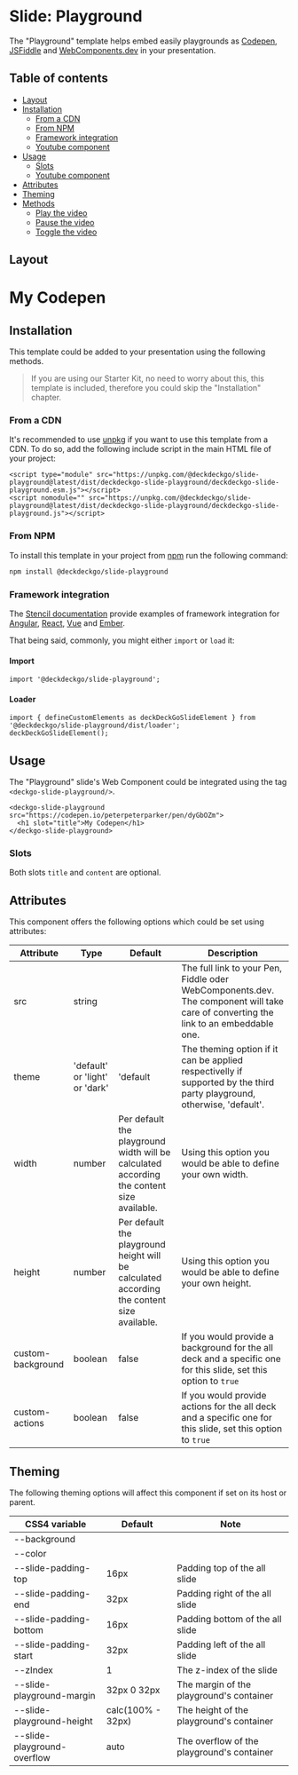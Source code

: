 # Slide: Playground

The "Playground" template helps embed easily playgrounds as [Codepen](https://codepen.io), [JSFiddle](https://jsfiddle.net/) and [WebComponents.dev](https://webcomponents.dev) in your presentation.

## Table of contents

- [Layout](#app-slide-playground-layout)
- [Installation](#app-slide-playground-installation)
  - [From a CDN](#app-slide-playground-from-a-cdn)
  - [From NPM](#app-slide-playground-from-npm)
  - [Framework integration](#app-slide-playground-framework-integration)
  - [Youtube component](#app-slide-playground-youtube-component)
- [Usage](#app-slide-playground-usage)
  - [Slots](#app-slide-playground-slots)
  - [Youtube component](#app-slide-playground-youtube-component)
- [Attributes](#app-slide-playground-attributes)
- [Theming](#app-slide-playground-theming)
- [Methods](#app-slide-playground-methods)
  - [Play the video](#app-slide-playground-play-the-video)
  - [Pause the video](#app-slide-playground-pause-the-video)
  - [Toggle the video](#app-slide-playground-toggle-the-video)

## Layout

<div class="container ion-margin">
  <deckgo-deck embedded={true}>
    <deckgo-slide-playground src="https://codepen.io/peterpeterparker/pen/dyGbOZm">
      <h1 slot="title">My Codepen</h1>
    </deckgo-slide-playground>
  </deckgo-deck>
</div>

## Installation

This template could be added to your presentation using the following methods.

> If you are using our Starter Kit, no need to worry about this, this template is included, therefore you could skip the "Installation" chapter.

### From a CDN

It's recommended to use [unpkg](https://unpkg.com/) if you want to use this template from a CDN. To do so, add the following include script in the main HTML file of your project:

```
<script type="module" src="https://unpkg.com/@deckdeckgo/slide-playground@latest/dist/deckdeckgo-slide-playground/deckdeckgo-slide-playground.esm.js"></script>
<script nomodule="" src="https://unpkg.com/@deckdeckgo/slide-playground@latest/dist/deckdeckgo-slide-playground/deckdeckgo-slide-playground.js"></script>
```

### From NPM

To install this template in your project from [npm](https://www.npmjs.com/package/@deckdeckgo/slide-playground) run the following command:

```bash
npm install @deckdeckgo/slide-playground
```

### Framework integration

The [Stencil documentation](https://stenciljs.com/docs/overview) provide examples of framework integration for [Angular](https://stenciljs.com/docs/angular), [React](https://stenciljs.com/docs/react), [Vue](https://stenciljs.com/docs/vue) and [Ember](https://stenciljs.com/docs/ember).

That being said, commonly, you might either `import` or `load` it:

#### Import

```
import '@deckdeckgo/slide-playground';
```

#### Loader

```
import { defineCustomElements as deckDeckGoSlideElement } from '@deckdeckgo/slide-playground/dist/loader';
deckDeckGoSlideElement();
```

## Usage

The "Playground" slide's Web Component could be integrated using the tag `<deckgo-slide-playground/>`.

```
<deckgo-slide-playground src="https://codepen.io/peterpeterparker/pen/dyGbOZm">
  <h1 slot="title">My Codepen</h1>
</deckgo-slide-playground>
```

### Slots

Both slots `title` and `content` are optional.

## Attributes

This component offers the following options which could be set using attributes:

| Attribute         | Type                           | Default                                                                                    | Description                                                                                                                         |
| ----------------- | ------------------------------ | ------------------------------------------------------------------------------------------ | ----------------------------------------------------------------------------------------------------------------------------------- |
| src               | string                         |                                                                                            | The full link to your Pen, Fiddle oder WebComponents.dev. The component will take care of converting the link to an embeddable one. |
| theme             | 'default' or 'light' or 'dark' | 'default                                                                                   | The theming option if it can be applied respectivelly if supported by the third party playground, otherwise, 'default'.             |
| width             | number                         | Per default the playground width will be calculated according the content size available.  | Using this option you would be able to define your own width.                                                                       |
| height            | number                         | Per default the playground height will be calculated according the content size available. | Using this option you would be able to define your own height.                                                                      |
| custom-background | boolean                        | false                                                                                      | If you would provide a background for the all deck and a specific one for this slide, set this option to `true`                     |
| custom-actions    | boolean                        | false                                                                                      | If you would provide actions for the all deck and a specific one for this slide, set this option to `true`                          |

## Theming

The following theming options will affect this component if set on its host or parent.

| CSS4 variable               | Default           | Note                                       |
| --------------------------- | ----------------- | ------------------------------------------ |
| --background                |                   |                                            |
| --color                     |                   |                                            |
| --slide-padding-top         | 16px              | Padding top of the all slide               |
| --slide-padding-end         | 32px              | Padding right of the all slide             |
| --slide-padding-bottom      | 16px              | Padding bottom of the all slide            |
| --slide-padding-start       | 32px              | Padding left of the all slide              |
| --zIndex                    | 1                 | The z-index of the slide                   |
| --slide-playground-margin   | 32px 0 32px       | The margin of the playground's container   |
| --slide-playground-height   | calc(100% - 32px) | The height of the playground's container   |
| --slide-playground-overflow | auto              | The overflow of the playground's container |

[deckdeckgo]: https://deckdeckgo.com
